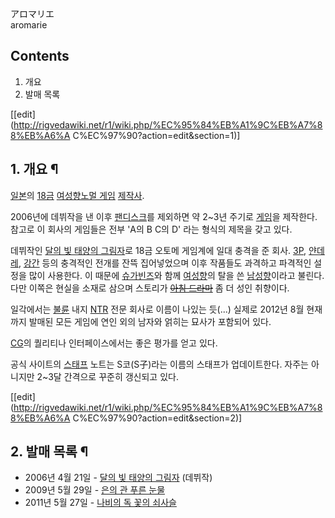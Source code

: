 アロマリエ  
aromarie

## Contents

    

1. 개요 
2. 발매 목록 

[[edit](http://rigvedawiki.net/r1/wiki.php/%EC%95%84%EB%A1%9C%EB%A7%88%EB%A6%A
C%EC%97%90?action=edit&section=1)]

## 1. 개요 ¶

[일본](%EC%9D%BC%EB%B3%B8.md)의 [18금](%EC%97%90%EB%A1%9C%EA%B2%8C.md) [여성향노멀 게임](%EC%98%A4%ED%86%A0%EB%A9%94%20%EA%B2%8C%EC%9E%84.md)
[제작사](%EA%B2%8C%EC%9E%84%20%EC%A0%9C%EC%9E%91%EC%82%AC.md).

  

2006년에 데뷔작을 낸 이후 [팬디스크](%ED%8C%AC%EB%94%94%EC%8A%A4%ED%81%AC.md)를 제외하면 약
2~3년 주기로 [게임](%EA%B2%8C%EC%9E%84.md)을 제작한다. 참고로 이 회사의 게임들은 전부 'A의 B C의 D'
라는 형식의 제목을 갖고 있다.

  

데뷔작인 [달의 빛 태양의 그림자](%EB%8B%AC%EC%9D%98%20%EB%B9%9B%20%ED%83%9C%EC%96%91%EC%9D%98%20%EA%B7%B8%EB%A6%BC%EC%9E%90.md)로 18금 오토메 게임계에 일대 충격을 준 회사.
[3P](3P.md), [얀데레](%EC%96%80%EB%8D%B0%EB%A0%88.md),
[강간](%EA%B0%95%EA%B0%84.md) 등의 충격적인 전개를 잔뜩 집어넣었으며 이후 작품들도 과격하고 파격적인 설정을 많이
사용한다. 이 때문에 [슈가빈즈](%EC%8A%88%EA%B0%80%EB%B9%88%EC%A6%88.md)와 함께
[여성향](%EC%97%AC%EC%84%B1%ED%96%A5.md)의 탈을 쓴
[남성향](%EB%82%A8%EC%84%B1%ED%96%A5.md)이라고 불린다. 다만 이쪽은 현실을 소재로 삼으며 스토리가
<del>[아침 드라마](%EC%95%84%EC%B9%A8%20%EB%93%9C%EB%9D%BC%EB%A7%88.md)</del> 좀
더 성인 취향이다.

  

일각에서는 [불륜](%EB%B6%88%EB%A5%9C.md) 내지 [NTR](NTR.md) 전문 회사로 이름이 나있는 듯(...)
실제로 2012년 8월 현재까지 발매된 모든 게임에 연인 외의 남자와 얽히는 묘사가 포함되어 있다.

  

[CG](CG.md)의 퀄리티나 인터페이스에서는 좋은 평가를 얻고 있다.

  

공식 사이트의 [스태프](%EC%8A%A4%ED%83%9C%ED%94%84.md) 노트는 S코(S子)라는 이름의 스태프가 업데이트한다.
자주는 아니지만 2~3달 간격으로 꾸준히 갱신되고 있다.

  

[[edit](http://rigvedawiki.net/r1/wiki.php/%EC%95%84%EB%A1%9C%EB%A7%88%EB%A6%A
C%EC%97%90?action=edit&section=2)]

## 2. 발매 목록 ¶

  * 2006년 4월 21일 - [달의 빛 태양의 그림자](%EB%8B%AC%EC%9D%98%20%EB%B9%9B%20%ED%83%9C%EC%96%91%EC%9D%98%20%EA%B7%B8%EB%A6%BC%EC%9E%90.md) (데뷔작)
  * 2009년 5월 29일 - [은의 관 푸른 눈물](%EC%9D%80%EC%9D%98%20%EA%B4%80%20%ED%91%B8%EB%A5%B8%20%EB%88%88%EB%AC%BC.md)
  * 2011년 5월 27일 - [나비의 독 꽃의 쇠사슬](%EB%82%98%EB%B9%84%EC%9D%98%20%EB%8F%85%20%EA%BD%83%EC%9D%98%20%EC%87%A0%EC%82%AC%EC%8A%AC.md)

